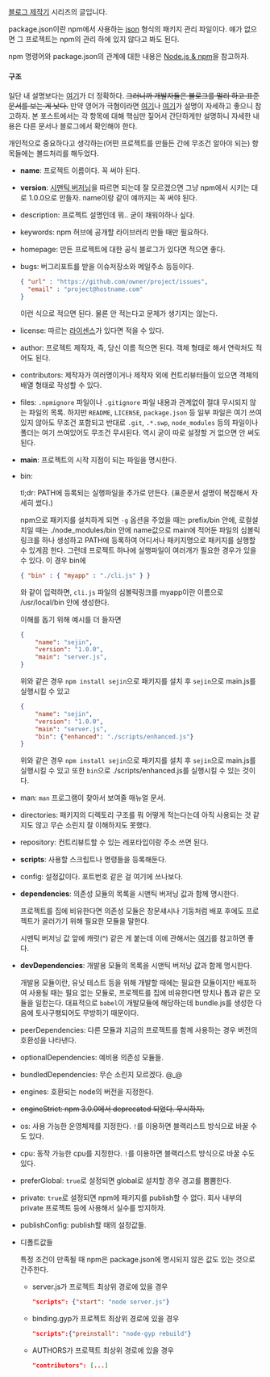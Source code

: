 [블로그 제작기](http://enhanced.kr/postviewer/7) 시리즈의 글입니다.

package.json이란 npm에서 사용하는 [json](https://www.json.org/json-ko.html) 형식의 패키지 관리 파일이다. 얘가 없으면 그 프로젝트는 npm의 관리 하에 있지 않다고 봐도 된다.

npm 명령어와 package.json의 관계에 대한 내용은 [Node.js & npm](http://enhanced.kr/postviewer/11)을 참고하자.

#### 구조

일단 내 설명보다는 [여기](https://docs.npmjs.com/files/package.json)가 더 정확하다. ~~그러니까 개발자들은 블로그를 멀리 하고 표준문서를 보는 게 낫다.~~ 만약 영어가 극혐이라면 [여기](https://outofbedlam.gitbooks.io/npm-handbook/content/config/package-json.html)나 [여기](http://programmingsummaries.tistory.com/385)가 설명이 자세하고 좋으니 참고하자. 본 포스트에서는 각 항목에 대해 핵심만 짚어서 간단하게만 설명하니 자세한 내용은 다른 문서나 블로그에서 확인해야 한다.

개인적으로 중요하다고 생각하는(어떤 프로젝트를 만들든 간에 무조건 알아야 되는) 항목들에는 볼드처리를 해두었다.

*   **name**: 프로젝트 이름이다. 꼭 써야 된다.

*   **version**: [시맨틱 버저닝](https://semver.org/lang/ko/)을 따르면 되는데 잘 모르겠으면 그냥 npm에서 시키는 대로 1.0.0으로 만들자. name이랑 같이 얘까지는 꼭 써야 된다.

*   description: 프로젝트 설명인데 뭐.. 굳이 채워야하나 싶다.

*   keywords: npm 허브에 공개할 라이브러리 만들 때만 필요하다.

*   homepage: 만든 프로젝트에 대한 공식 블로그가 있다면 적으면 좋다.

*   bugs: 버그리포트를 받을 이슈저장소와 메일주소 등등이다. 

    ```json
    { "url" : "https://github.com/owner/project/issues",
      "email" : "project@hostname.com"
    }
    ```

    이런 식으로 적으면 된다. 물론 안 적는다고 문제가 생기지는 않는다.

*   license: 따르는 [라이센스](https://choosealicense.com/licenses/)가 있다면 적을 수 있다.

*   author: 프로젝트 제작자, 즉, 당신 이름 적으면 된다. 객체 형태로 해서 연락처도 적어도 된다.

*   contributors: 제작자가 여러명이거나 제작자 외에 컨트리뷰터들이 있으면 객체의 배열 형태로 작성할 수 있다.

*   files: `.npmignore` 파일이나 `.gitignore` 파일 내용과 관계없이 절대 무시되지 않는 파일의 목록. 하지만 `README`, `LICENSE`, `package.json` 등 일부 파일은 여기 쓰여있지 않아도 무조건 포함되고 반대로 `.git`, `.*.swp`, `node_modules` 등의 파일이나 폴더는 여기 쓰여있어도 무조건 무시된다. 역시 굳이 따로 설정할 거 없으면 안 써도 된다.

*   **main**: 프로젝트의 시작 지점이 되는 파일을 명시한다. 

*   bin: 

    tl;dr: PATH에 등록되는 실행파일을 추가로 만든다. (표준문서 설명이 복잡해서 자세히 썼다.)

    npm으로 패키지를 설치하게 되면 `-g` 옵션을 주었을 때는 prefix/bin 안에, 로컬설치일 때는 ./node_modules/bin 안에 name값으로 main에 적어둔 파일의 심볼릭링크를 하나 생성하고 PATH에 등록하여 어디서나 패키지명으로 패키지를 실행할 수 있게끔 한다. 그런데 프로젝트 하나에 실행파일이 여러개가 필요한 경우가 있을 수 있다. 이 경우 bin에 

    ````json
    { "bin" : { "myapp" : "./cli.js" } }
    ````

    와 같이 입력하면, `cli.js` 파일의 심볼릭링크를 myapp이란 이름으로 /usr/local/bin 안에 생성한다.

    이해를 돕기 위해 예시를 더 들자면

    ```json
    {
        "name": "sejin",
        "version": "1.0.0",
        "main": "server.js",
    }
    ```

    위와 같은 경우 `npm install sejin`으로 패키지를 설치 후 `sejin`으로 main.js를 실행시킬 수 있고

    ```json
    {
        "name": "sejin",
        "version": "1.0.0",
        "main": "server.js",
        "bin": {"enhanced": "./scripts/enhanced.js"}
    }
    ```

    위와 같은 경우 `npm install sejin`으로 패키지를 설치 후 `sejin`으로 main.js를 실행시킬 수 있고 또한 `bin`으로 ./scripts/enhanced.js를 실행시킬 수 있는 것이다.

*   man: `man` 프로그램이 찾아서 보여줄 매뉴얼 문서. 

*   directories: 패키지의 디렉토리 구조를 뭐 어떻게 적는다는데 아직 사용되는 것 같지도 않고 무슨 소린지 잘 이해하지도 못했다. 

*   repository: 컨트리뷰트할 수 있는 레포타입이랑 주소 쓰면 된다.

*   **scripts**: 사용할 스크립트나 명령들을 등록해둔다.

*   config: 설정값이다. 포트번호 같은 걸 여기에 쓰나보다.

*   **dependencies**: 의존성 모듈의 목록을 시맨틱 버저닝 값과 함께 명시한다. 

    프로젝트를 집에 비유한다면 의존성 모듈은 창문섀시나 기둥처럼 배포 후에도 프로젝트가 굴러가기 위해 필요한 모듈을 말한다.

    시맨틱 버저닝 값 앞에 캐럿(^) 같은 게 붙는데 이에 관해서는 [여기](https://blog.outsider.ne.kr/1041)를 참고하면 좋다.

*   **devDependencies**: 개발용 모듈의 목록을 시맨틱 버저닝 값과 함께 명시한다.

    개발용 모듈이란, 유닛 테스트 등을 위해 개발할 때에는 필요한 모듈이지만 배포하여 사용될 때는 필요 없는 모듈로, 프로젝트를 집에 비유한다면 망치나 톱과 같은 모듈을 일컫는다. 대표적으로 `babel`이 개발모듈에 해당하는데 bundle.js를 생성한 다음에 토사구팽되어도 무방하기 때문이다.

*   peerDependencies: 다른 모듈과 지금의 프로젝트를 함께 사용하는 경우 버전의 호환성을 나타낸다.

*   optionalDependencies: 예비용 의존성 모듈들.

*   bundledDependencies: 무슨 소린지 모르겠다. @_@

*   engines: 호환되는 node의 버전을 지정한다.

*   ~~engineStrict: npm 3.0.0에서 deprecated 되었다. 무시하자.~~

*   os: 사용 가능한 운영체제를 지정한다. `!`를 이용하면 블랙리스트 방식으로 바꿀 수도 있다.

*   cpu: 동작 가능한 cpu를 지정한다. `!`를 이용하면 블랙리스트 방식으로 바꿀 수도 있다.

*   preferGlobal: `true`로 설정되면 global로 설치할 경우 경고를 뿜뿜한다.

*   private: `true`로 설정되면 npm에 패키지를 publish할 수 없다. 회사 내부의 private 프로젝트 등에 사용해서 실수를 방지하자.

*   publishConfig: publish할 때의 설정값들.

*   디폴트값들

    특정 조건이 만족될 때 npm은 package.json에 명시되지 않은 값도 있는 것으로 간주한다.

    *   server.js가 프로젝트 최상위 경로에 있을 경우

        ```json
        "scripts": {"start": "node server.js"}
        ```

    *   binding.gyp가 프로젝트 최상위 경로에 있을 경우

        ```json
        "scripts":{"preinstall": "node-gyp rebuild"}
        ```

    *   AUTHORS가 프로젝트 최상위 경로에 있을 경우

        ```json
        "contributors": [...]
        ```

        ​











